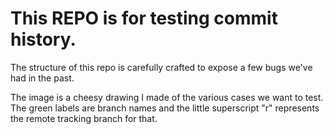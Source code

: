 This REPO is for testing commit history. 
========================================

The structure of this repo is carefully crafted to expose a few bugs we've had in the past.

The image is a cheesy drawing I made of the various cases we want to test. The green labels are branch names and the little superscript "r" represents the remote tracking branch for that.